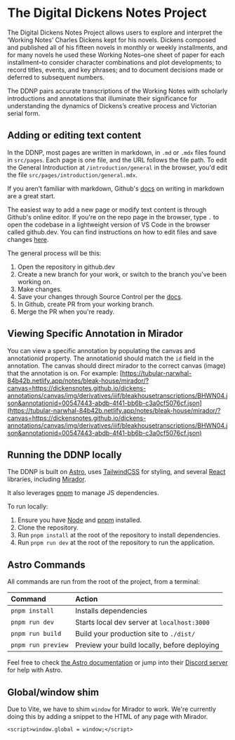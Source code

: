 # The Digital Dickens Notes Project

The Digital Dickens Notes Project allows users to explore and interpret the ‘Working Notes’ Charles Dickens kept for his novels. Dickens composed and published all of his fifteen novels in monthly or weekly installments, and for many novels he used these Working Notes–one sheet of paper for each installment–to consider character combinations and plot developments; to record titles, events, and key phrases; and to document decisions made or deferred to subsequent numbers.

The DDNP pairs accurate transcriptions of the Working Notes with scholarly introductions and annotations that illuminate their significance for understanding the dynamics of Dickens’s creative process and Victorian serial form.

## Adding or editing text content

In the DDNP, most pages are written in markdown, in `.md` or `.mdx` files found in `src/pages`. Each page is one file, and the URL follows the file path. To edit the General Introduction at `/introduction/general` in the browser, you'd edit the file `src/pages/introduction/general.mdx`.

If you aren't familiar with markdown, Github's [docs](https://docs.github.com/en/get-started/writing-on-github/getting-started-with-writing-and-formatting-on-github/basic-writing-and-formatting-syntax) on writing in markdown are a great start.

The easiest way to add a new page or modify text content is through Github's online editor. If you're on the repo page in the browser, type `.` to open the codebase in a lightweight version of VS Code in the browser called github.dev. You can find instructions on how to edit files and save changes [here](https://docs.github.com/en/codespaces/the-githubdev-web-based-editor).

The general process will be this:

1. Open the repository in github.dev
2. Create a new branch for your work, or switch to the branch you've been working on.
3. Make changes.
4. Save your changes through Source Control per the [docs](https://docs.github.com/en/codespaces/the-githubdev-web-based-editor).
5. In Github, create PR from your working branch.
6. Merge the PR when you're ready.

## Viewing Specific Annotation in Mirador
You can view a specific annotation by populating the canvas and annotationid property. The annotationid should match the `id` field in the annotation. The canvas should direct mirador to the correct canvas (image) that the annotation is on. 
For example:
[https://tubular-narwhal-84b42b.netlify.app/notes/bleak-house/mirador/?canvas=https://dickensnotes.github.io/dickens-annotations/canvas/img/derivatives/iiif/bleakhousetranscriptions/BHWN04.json&annotationid=00547443-abdb-4f41-bb6b-c3a0cf5076cf.json](https://tubular-narwhal-84b42b.netlify.app/notes/bleak-house/mirador/?canvas=https://dickensnotes.github.io/dickens-annotations/canvas/img/derivatives/iiif/bleakhousetranscriptions/BHWN04.json&annotationid=00547443-abdb-4f41-bb6b-c3a0cf5076cf.json)

## Running the DDNP locally

The DDNP is built on [Astro](https://astro.build/), uses [TailwindCSS](https://tailwindcss.com/) for styling, and several [React](https://reactjs.org/) libraries, including [Mirador](https://projectmirador.org/).

It also leverages [pnpm](https://pnpm.js.org/) to manage JS dependencies.

To run locally:

1. Ensure you have [Node](https://nodejs.org/) and [pnpm](https://pnpm.js.org/) installed.
2. Clone the repository.
3. Run `pnpm install` at the root of the repository to install dependencies.
4. Run `pnpm run dev` at the root of the repository to run the application.

## Astro Commands

All commands are run from the root of the project, from a terminal:

| Command            | Action                                       |
| :----------------- | :------------------------------------------- |
| `pnpm install`     | Installs dependencies                        |
| `pnpm run dev`     | Starts local dev server at `localhost:3000`  |
| `pnpm run build`   | Build your production site to `./dist/`      |
| `pnpm run preview` | Preview your build locally, before deploying |

Feel free to check [the Astro documentation](https://docs.astro.build) or jump into their [Discord server](https://astro.build/chat) for help with Astro.

## Global/window shim

Due to Vite, we have to shim `window` for Mirador to work. We're currently doing this by adding a snippet to the HTML of any page with Mirador.

`<script>window.global = window;</script>`
